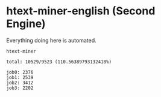 # htext-miner-english (Second Engine)

Everything doing here is automated.

```
htext-miner

total: 10529/9523 (110.56389793132418%)

job0: 2376
job1: 2539
job2: 3412
job3: 2202
```